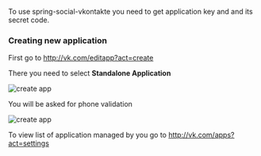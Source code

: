 To use spring-social-vkontakte you need to get application key and and its secret code.

### Creating new application
First go to http://vk.com/editapp?act=create

There you need to select **Standalone Application**

![create app](https://raw.github.com/wiki/vkolodrevskiy/spring-social-vkontakte/images/createApp.png)

You will be asked for phone validation

![create app](https://raw.github.com/wiki/vkolodrevskiy/spring-social-vkontakte/images/phoneVerification.png)

To view list of application managed by you go to http://vk.com/apps?act=settings